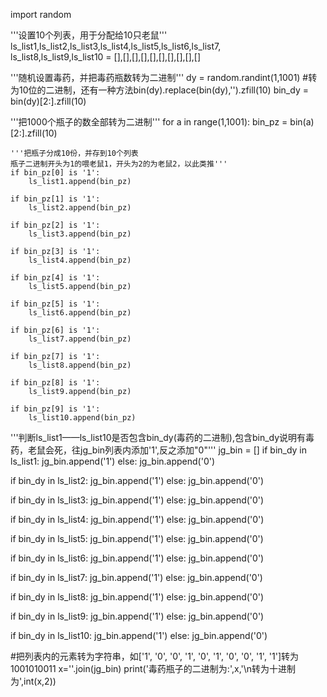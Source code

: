 import random

'''设置10个列表，用于分配给10只老鼠'''
ls_list1,ls_list2,ls_list3,ls_list4,ls_list5,ls_list6,ls_list7,\
ls_list8,ls_list9,ls_list10 = [],[],[],[],[],[],[],[],[],[]

'''随机设置毒药，并把毒药瓶数转为二进制'''
dy  = random.randint(1,1001)
#转为10位的二进制，还有一种方法bin(dy).replace(bin(dy),'').zfill(10)
bin_dy = bin(dy)[2:].zfill(10)

'''把1000个瓶子的数全部转为二进制'''
for a in range(1,1001):
    bin_pz = bin(a)[2:].zfill(10)

    '''把瓶子分成10份，并存到10个列表
    瓶子二进制开头为1的喂老鼠1，开头为2的为老鼠2，以此类推'''
    if bin_pz[0] is '1':
        ls_list1.append(bin_pz)

    if bin_pz[1] is '1':
        ls_list2.append(bin_pz)

    if bin_pz[2] is '1':
        ls_list3.append(bin_pz)

    if bin_pz[3] is '1':
        ls_list4.append(bin_pz)

    if bin_pz[4] is '1':
        ls_list5.append(bin_pz)

    if bin_pz[5] is '1':
        ls_list6.append(bin_pz)

    if bin_pz[6] is '1':
        ls_list7.append(bin_pz)

    if bin_pz[7] is '1':
        ls_list8.append(bin_pz)

    if bin_pz[8] is '1':
        ls_list9.append(bin_pz)

    if bin_pz[9] is '1':
        ls_list10.append(bin_pz)

'''判断ls_list1——ls_list10是否包含bin_dy(毒药的二进制),包含bin_dy说明有毒药，老鼠会死，往jg_bin列表内添加'1',反之添加"0"'''
jg_bin = []
if bin_dy  in ls_list1:
    jg_bin.append('1')
else:
    jg_bin.append('0')

if bin_dy  in ls_list2:
    jg_bin.append('1')
else:
    jg_bin.append('0')

if bin_dy  in ls_list3:
    jg_bin.append('1')
else:
    jg_bin.append('0')

if bin_dy  in ls_list4:
    jg_bin.append('1')
else:
    jg_bin.append('0')

if bin_dy in ls_list5:
    jg_bin.append('1')
else:
    jg_bin.append('0')

if bin_dy in ls_list6:
    jg_bin.append('1')
else:
    jg_bin.append('0')

if bin_dy in ls_list7:
    jg_bin.append('1')
else:
    jg_bin.append('0')

if bin_dy in ls_list8:
    jg_bin.append('1')
else:
    jg_bin.append('0')

if bin_dy in ls_list9:
    jg_bin.append('1')
else:
    jg_bin.append('0')

if bin_dy in ls_list10:
    jg_bin.append('1')
else:
    jg_bin.append('0')

#把列表内的元素转为字符串，如['1', '0', '0', '1', '0', '1', '0', '0', '1', '1']转为1001010011
x=''.join(jg_bin)
print('毒药瓶子的二进制为:',x,'\n转为十进制为',int(x,2))
